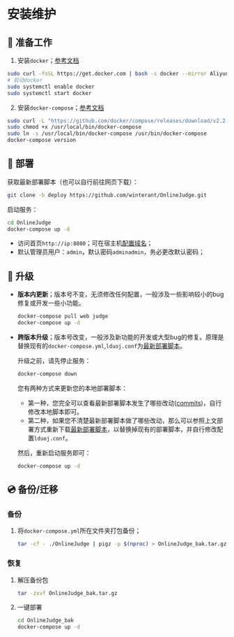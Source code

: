 # 安装维护

## 🍷 准备工作

1. 安装`docker`；[参考文档](https://yeasy.gitbook.io/docker_practice/install/ubuntu#shi-yong-jiao-ben-zi-dong-an-zhuang)
  ```bash
  sudo curl -fsSL https://get.docker.com | bash -s docker --mirror Aliyun
  # 启动docker
  sudo systemctl enable docker
  sudo systemctl start docker
  ```
2. 安装`docker-compose`；[参考文档](https://yeasy.gitbook.io/docker_practice/compose/install)
  ```bash
  sudo curl -L "https://github.com/docker/compose/releases/download/v2.2.2/docker-compose-$(uname -s)-$(uname -m)" -o /usr/local/bin/docker-compose
  sudo chmod +x /usr/local/bin/docker-compose
  sudo ln -s /usr/local/bin/docker-compose /usr/bin/docker-compose
  docker-compose version
  ```

## 🔨 部署

获取最新部署脚本（也可以自行前往网页下载）：
```bash
git clone -b deploy https://github.com/winterant/OnlineJudge.git
```

启动服务：
```bash
cd OnlineJudge
docker-compose up -d
```

- 访问首页`http://ip:8080`；可在宿主机[配置域名](/deploy/network.md)；
- 默认管理员用户：`admin`，默认密码`adminadmin`，务必更改默认密码；

## 🚗 升级

- **版本内更新**；版本号不变，无须修改任何配置，一般涉及一些影响较小的bug修复或开发一些小功能。
  ```bash
  docker-compose pull web judge
  docker-compose up -d
  ```
- **跨版本升级**；版本号改变，一般涉及新功能的开发或大型bug的修复。原理是替换现有的`docker-compose.yml`,`lduoj.conf`为[最新部署脚本](https://github.com/winterant/OnlineJudge/tree/deploy)。  

  升级之前，请先停止服务：
  ```bash
  docker-compose down
  ```
  
  您有两种方式来更新您的本地部署脚本：
  - 第一种，您完全可以查看最新部署脚本发生了哪些改动([commits](https://github.com/winterant/OnlineJudge/commits/deploy))，自行修改本地脚本即可。
  - 第二种，如果您不清楚最新部署脚本做了哪些改动，那么可以参照上文部署方式重新下载[最新部署脚本](https://github.com/winterant/OnlineJudge/tree/deploy)，以替换掉现有的部署脚本，并自行修改配置`lduoj.conf`。

  然后，重新启动服务即可：
  ```bash
  docker-compose up -d
  ```

## 💿 备份/迁移

### 备份
1. 将`docker-compose.yml`所在文件夹打包备份；
    ```bash
    tar -cf - ./OnlineJudge | pigz -p $(nproc) > OnlineJudge_bak.tar.gz
    ```

### 恢复
1. 解压备份包
    ```bash
    tar -zxvf OnlineJudge_bak.tar.gz
    ```
2. 一键部署
    ```bash
    cd OnlineJudge_bak
    docker-compose up -d
    ```
